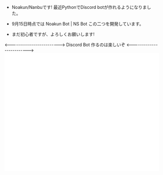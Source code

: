 - Noakun/Nanbuです!
  最近PythonでDiscord botが作れるようになりました。

- 9月15日時点では Noakun Bot | NS Bot この二つを開発しています。

- まだ初心者ですが、よろしくお願いします!

<------------------------->
Discord Bot 作るのは楽しいぞ
<------------------------->
![Metrics](/github-metrics.svg)

